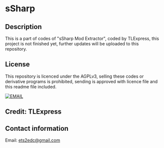 # sSharp

## Description

This is a part of codes of "sSharp Mod Extractor", coded by TLExpress, this project is not finished yet, further updates will be uploaded to this repository.

## License

This repository is licenced under the AGPLv3, selling these codes or derivative programs is prohibited, sending is approved with licence file and this readme file included.

[![EMAIL](https://tlexpress.github.io/CGhws/index_files/email_thumb.png)](mailto:ets2edc@gmail.com)

## Credit: TLExpress

## Contact information

Email: ets2edc@gmail.com